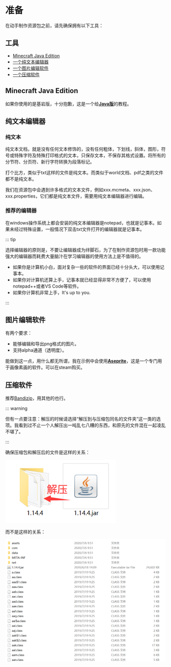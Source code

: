 # 准备

在动手制作资源包之前，请先确保拥有以下工具：



## 工具

- [Minecraft Java Edition](#minecraft-java-edition)
- [一个纯文本编辑器](#纯文本编辑器)
- [一个图片编辑软件](#图片编辑软件)
- [一个压缩软件](#压缩软件)



## Minecraft Java Edition

如果你使用的是基岩版，十分抱歉，这是一个给[**Java版**](https://www.minecraft.net/en-us/store/minecraft-java-edition/)的教程。



## 纯文本编辑器

### 纯文本

纯文本文档，就是没有任何文本修饰的，没有任何粗体，下划线，斜体，图形，符号或特殊字符及特殊打印格式的文本，只保存文本，不保存其格式设置。将所有的分节符、分页符、新行字符转换为段落标记。

打个比方，类似于txt这样的文件是纯文本。而类似于world文档、pdf之类的文件都不是纯文本。

我们在资源包中会遇到许多格式的文本文件，例如xxx.mcmeta、xxx.json、xxx.properties，它们都是纯文本文件，需要用纯文本编辑器进行编辑。

### 推荐的编辑器

在windows操作系统上都会安装的纯文本编辑器是notepad，也就是记事本。如果未经过特殊设置，一般情况下双击txt文件打开的编辑器就是记事本。

::: tip

选择编辑器的原则是，不要让编辑器成为绊脚石，为了在制作资源包时用一款功能强大的编辑器而耗费大量脑汁在学习编辑器的使用方法上是不值得的。

- 如果你是计算机小白，面对复杂一些的软件的界面已经十分头大，可以使用记事本。
- 如果你对计算机还算上手，记事本就已经显得非常不方便了，可以使用notepad++或者VS Code等软件。
- 如果你计算机非常上手，It's up to you.

:::



## 图片编辑软件

有两个要求：

- 能够编辑和导出png格式的图片。
- 支持alpha通道（透明度）。

能做到这一点，用什么都无所谓，我在示例中会使用[**Aseprite**](https://www.aseprite.org/)，这是一个专门用于画像素画的软件。可以在steam购买。



## 压缩软件

推荐[Bandizip](https://www.bandisoft.com/bandizip/)，用其他的也行。

::: warning

但有一点要注意：解压的时候请选择“解压到与压缩包同名的文件夹”这一类的选项。我看到过不止一个人解压出一吨乱七八糟的东西，和原先的文件混在一起凌乱不堪了。

:::

确保压缩包和解压后的文件是这样的关系：

![image-20200706095224139](README.assets/image-20200706095224139.png)

而不是这样的关系：

![image-20200706095344465](README.assets/image-20200706095344465.png)

<br/>

<br/>

<Vssue />